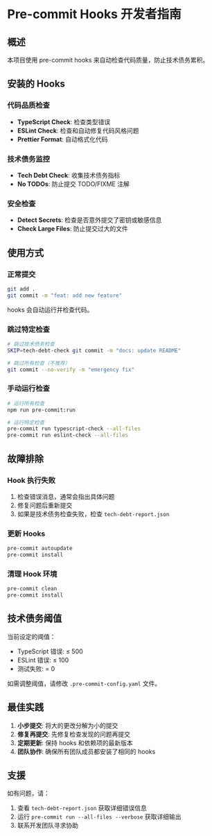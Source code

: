 # Pre-commit Hooks 开发者指南

## 概述
本项目使用 pre-commit hooks 来自动检查代码质量，防止技术债务累积。

## 安装的 Hooks

### 代码品质检查
- **TypeScript Check**: 检查类型错误
- **ESLint Check**: 检查和自动修复代码风格问题
- **Prettier Format**: 自动格式化代码

### 技术债务监控
- **Tech Debt Check**: 收集技术债务指标
- **No TODOs**: 防止提交 TODO/FIXME 注解

### 安全检查
- **Detect Secrets**: 检查是否意外提交了密钥或敏感信息
- **Check Large Files**: 防止提交过大的文件

## 使用方式

### 正常提交
```bash
git add .
git commit -m "feat: add new feature"
```
hooks 会自动运行并检查代码。

### 跳过特定检查
```bash
# 跳过技术债务检查
SKIP=tech-debt-check git commit -m "docs: update README"

# 跳过所有检查（不推荐）
git commit --no-verify -m "emergency fix"
```

### 手动运行检查
```bash
# 运行所有检查
npm run pre-commit:run

# 运行特定检查
pre-commit run typescript-check --all-files
pre-commit run eslint-check --all-files
```

## 故障排除

### Hook 执行失败
1. 检查错误消息，通常会指出具体问题
2. 修复问题后重新提交
3. 如果是技术债务检查失败，检查 `tech-debt-report.json`

### 更新 Hooks
```bash
pre-commit autoupdate
pre-commit install
```

### 清理 Hook 环境
```bash
pre-commit clean
pre-commit install
```

## 技术债务阈值

当前设定的阈值：
- TypeScript 错误: ≤ 500
- ESLint 错误: ≤ 100
- 测试失败: = 0

如需调整阈值，请修改 `.pre-commit-config.yaml` 文件。

## 最佳实践

1. **小步提交**: 将大的更改分解为小的提交
2. **修复再提交**: 先修复检查发现的问题再提交
3. **定期更新**: 保持 hooks 和依赖项的最新版本
4. **团队协作**: 确保所有团队成员都安装了相同的 hooks

## 支援

如有问题，请：
1. 查看 `tech-debt-report.json` 获取详细错误信息
2. 运行 `pre-commit run --all-files --verbose` 获取详细输出
3. 联系开发团队寻求协助

